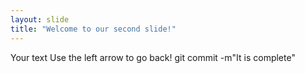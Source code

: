 ```yaml
---
layout: slide
title: "Welcome to our second slide!"
---
```

Your text
Use the left arrow to go back!
git commit -m"It is complete"
